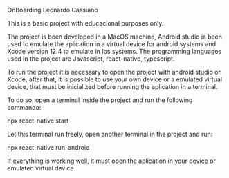 OnBoarding Leonardo Cassiano

This is a basic project with educacional purposes only.

The project is been developed in a MacOS machine, Android studio is been used to emulate the aplication in a virtual device for android systems and Xcode version 12.4 to emulate in Ios systems.
The programming languages used in the project are Javascript, react-native, typescript.

To run the project it is necessary to open the project with android studio or Xcode, after that, it is possible to use your own device or a emulated virtual device, that must be inicialized before running the aplication in a terminal. 

To do so, open a terminal inside the project and run the following commando:

npx react-native start

Let this terminal run freely, open another terminal in the project and run:

npx react-native run-android

If everything is working well, it must open the aplication in your device or emulated virtual device.

